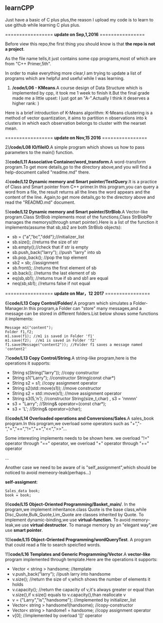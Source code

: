## learnCPP


Just have a basic of C plus plus,the reason I upload my code is to learn to use github while learning C plus plus. 


================= **update on Sep,1,2016** ================

Before view this repo,the first thing you should know is that **the repo is not a project**.

As the file name tells,it just contains some cpp programs,most of which are from "C++ Primer,5th".

In order to make everything more clear,I am trying to update a list of programs which  are helpful and useful while I was learning.   


1) **/code/L06 - KMeans**.A course design of Data Structure which is implemented by cpp, it took me 1 week to finish it.But the final grade made me a little upset: I just got an "A-".Actually I think it deserves a higher rank: )

Here is a brief introduction of K-Means algorithm: K-Means clustering is a method of vector quantization, it aims to partition n observations into k clusters in which each observation belongs to cluster with the nearset mean.

================= **update on Nov,15 2016** ================

2)**/code/L08 IO/fileIO**.A simple program which shows us how to pass parameters to the main() function.

3)**code/L11 Associative Container/word_transform**.A word-transform program.To get more details,go to the directory above,and you will find a help-document called "readme.md" there.

4)**code/L12 Dynamic memory and Smart pointer/TextQuery**.It is a practice of Class and Smart pointer from C++ primer.In this program,you can query a word from a file, the result returns all the lines the word appears and the content of the line.
Again,to get more details,go to the directory above and read the "READMD.md" document.

5)**code/L12 Dynamic memory and Smart pointer/StrBlob**.A Vector-like program.Class StrBlob implements most of the functions,Class StrBlobPtr manages the memorys(through smart pointer).Here is a list of the function it implements(assume that sb,sb2 are both StrBlob objects):

- sb = {"a","bc","ddd"};//initializer_list
- sb.size(); //returns the size of str
- sb.empty();//check that if str is empty
- sb.push_back("larry"); //push "larry" into sb
- sb.pop_back(); //pop the top element
- sb2 = sb; //assignment
- sb.front(); //returns the first element of sb
- sb.back();  //returns the last element of sb
- eq(sb,sb1); //returns true if sb and sb1 are equal
- neq(sb,sb1);  //returns false if not equal

================= **update on Mar，12 2017** ================

6)**code/L13 Copy Control/Folder/**.A program which simulates a Folder-Manager.In this program,a Folder can "store" many messages,and a message can be stored in different folders.List below shows some functions it implements:
```
Message m1("content");
Folder f1,f2;
m1.save(f1); //m1 is saved in Folder 'f1'
m1.save(f2);  //m1 is saved in Folder 'f2'
f1.save(Message("content2")); //Folder f1 saves a message named 'content2'
```
7)**code/L13 Copy Control/String**.A string-like program,here is the operations it supports:
- String s(String("larry"));  //copy constructor
- String s1("Larry"); //constructor String(const char*)
- String s2 = s1;   //copy assignment operator
- String s2(std::move(s1)); //move constructor
- String s2 = std::move(s1);  //move assignment operator
- String s3(5,'n');  //constructor String(size_t,char) , s3 = 'nnnnn'
- s3 = "Larry"; //String& operator=(const char*);
- s3 = 'L'; //String& operator=(char);

8)**code/L14 Overloaded operations and Conversions/Sales**.A sales_book program.In this program,we overload some operators such as "+","-","=","==","!=","+=","<<",">>"...

Some interesting implements needs to be shown here.
we overload "!=" operator through "==" operator,
we overload "+" operator through "+=" operator

...

Another case we need to be aware of is "self_assignment",which should be noticed to avoid memeory-leak(perhaps...)

**self-assigment**:
```
Sales_data book;
book = book;
```

9)**code/L15 Object-Oriented Programming/Basket_main/**.
In the program,we implement inheritance.class Quote is the base class,while Disc_Quote,Bulk_Quote,Lim_Quote are classes inherited by Quote.
To implement dynamic-binding,we use **virtual-function**.
To avoid memory-leak,we use **virtual destructor**.
To manage memory by an "elegant way",we use **smart pointer**.

10)**code/L15 Object-Oriented Programming/wordQueryTest**. A program that could read a file to search speicfied words.

11)**code/L16 Templates and Generic Programming/Vector**.A **vector-like** program implemented through template.Here are the operations it supports:
- Vector < string > handsome; //template
- v.push_back("larry"); //push larry into handsome
- v.size();   //return the size of v,which shows the number of elements it holds 
- v.capacity(); //return the capacity of v,it's always greater or equal than v.size(),if v.size() equals to v.capacity(),than reallocate v
- v = {"Larry","is","handsome"};  //implemented by initializer_list
- Vector< string > handsome1(handsome);  //copy-constructor
- Vector< string > handome1 = handsome;  //copy assignment operator
- v[0];   //implemented by overload '[]' operator
 

